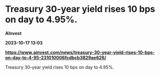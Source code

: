 # Treasury 30-year yield rises 10 bps on day to 4.95%.
**AInvest**

**2023-10-17 13:03**

**https://www.ainvest.com/news/treasury-30-year-yield-rises-10-bps-on-day-to-4-95-231010006fcdbcb3829ae626/**

Treasury 30-year yield rises 10 bps on day to 4.95%.